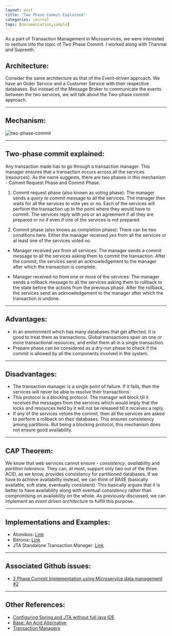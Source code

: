 ```yaml
---
layout: post
title: "Two Phase Commit Explained"
categories: journal
tags: [documentation,sample]
---
```

As a part of Transaction Management in Microservices, we were interested to venture into the topic of Two Phase Commit. I worked along with Thanmai and Supreeth.

## Architecture:
Consider the same architecture as that of the Event-driven approach. We have an Order Service and a Customer Service with their respective databases. But instead of the Message Broker to communicate the events between the two services, we will talk about the Two-phase commit approach.

***

## Mechanism:
![two-phase-commit](http://www.yusufaytas.com/wp-content/uploads/2012/10/2PhaseCommit.png)

***

## Two-phase commit explained:
Any transaction made has to go through a transaction manager. This manager ensures that a transaction occurs across all the services (resources). As the name suggests, there are two phases in this mechanism - Commit Request Phase and Commit Phase.

1. Commit request phase (also known as voting phase): The manager sends a _query to commit_ message to all the services. The manager then waits for all the services to vote yes or no. Each of the services will perform the transaction up to the point where they would have to commit. The services reply with _yes_ or an agreement if all they are prepared or _no_ if even if one of the services is not prepared.

2. Commit phase (also knows as completion phase): There can be two conditions here. Either the manager received _yes_ from all the services or at least one of the services voted _no_. 

  * Manager received _yes_ from all services: The manager sends a commit message to all the services asking them to commit the transaction. After the commit, the services send an acknowledgement to the manager after which the transaction is complete.

  * Manager received _no_ from one or more of the services: The manager sends a rollback message to all the services asking them to rollback to the state before the actions from the previous phase. After the rollback, the services send an acknowledgement to the manager after which the transaction is undone.

***

## Advantages:
- In an environment which has many databases that get affected. It is good to treat them as transactions. Global transactions span on one or more transactional resources, and enlist them all in a single transaction. 
- Prepare phase can be considered as a dry-run phase to check if the commit is allowed by all the components involved in the system.

***

## Disadvantages:
- The transaction manager is a single point of failure. If it fails, then the services will never be able to resolve their transactions.
- This protocol is a blocking protocol. The manager will block till it receives the messages from the services which would imply that the locks and resources held by it will not be released till it receives a reply.
- If any of the services vetoes the commit, then all the services are asked to perform a rollback on their databases. This ensures consistency among partitions. But being a blocking protocol, this mechanism does not ensure good availability. 

***

## CAP Theorem:
We know that web services cannot ensure - _consistency_, _availability_ and _partition tolerance_. They can, at most, support only two out of the three. ACID, as we know, provides consistency for partitioned databases. If we have to achieve availability instead, we can think of BASE (basically available, soft state, eventually consistent). This basically argues that it is better to have availability along with eventual consistency rather than compromising on availability on the whole. As previously discussed, we can implement an _event driven architecture_ to fulfill this purpose.

***

## Implementations and Examples:
- Atomikos:  [Link](https://www.atomikos.com)
- Bitronix:  [Link](https://github.com/bitronix/btm)
- JTA Standalone Transaction Manager: [Link](http://simplejta.sourceforge.net)

***

## Associated Github issues:
- [2 Phase Commit Implementation using Microservice data management #2](https://github.com/airavata-courses/spring17-microservice-data-management/issues/2)

***

## Other References:
- [Configuring Spring and JTA without full java IDE](https://spring.io/blog/2011/08/15/configuring-spring-and-jta-without-full-java-ee/)
- [Base: An Acid Alternative](http://queue.acm.org/detail.cfm?id=1394128)
- [Transaction Managers](http://dorel.vaida.co/2006/10/open-source-jta-transaction-managers.html)